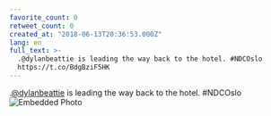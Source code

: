 ```yaml
---
favorite_count: 0
retweet_count: 0
created_at: "2018-06-13T20:36:53.000Z"
lang: en
full_text: >-
  .@dylanbeattie is leading the way back to the hotel. #NDCOslo
  https://t.co/BdgBziF5HK
---
```


.[@dylanbeattie](https://twitter.com/dylanbeattie) is leading the way back to
the hotel. #NDCOslo
![Embedded Photo](https://twitter-media-coderbyheart.s3.eu-north-1.amazonaws.com/1006998865227210752-DfmUHwQX0AE57zV.jpg)
